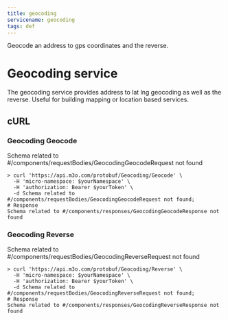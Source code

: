 ```yaml
---
title: geocoding
servicename: geocoding
tags: def
---
```

Geocode an address to gps coordinates and the reverse.

# Geocoding service

The geocoding service provides address to lat lng geocoding as well as the reverse. Useful for building mapping or location 
based services.

## cURL


### Geocoding Geocode
<!-- We use the request body description here as endpoint descriptions are not
being lifted correctly from the proto by the openapi spec generator -->
Schema related to #/components/requestBodies/GeocodingGeocodeRequest not found
```shell
> curl 'https://api.m3o.com/protobuf/Geocoding/Geocode' \
  -H 'micro-namespace: $yourNamespace' \
  -H 'authorization: Bearer $yourToken' \
  -d Schema related to #/components/requestBodies/GeocodingGeocodeRequest not found;
# Response
Schema related to #/components/responses/GeocodingGeocodeResponse not found
```


### Geocoding Reverse
<!-- We use the request body description here as endpoint descriptions are not
being lifted correctly from the proto by the openapi spec generator -->
Schema related to #/components/requestBodies/GeocodingReverseRequest not found
```shell
> curl 'https://api.m3o.com/protobuf/Geocoding/Reverse' \
  -H 'micro-namespace: $yourNamespace' \
  -H 'authorization: Bearer $yourToken' \
  -d Schema related to #/components/requestBodies/GeocodingReverseRequest not found;
# Response
Schema related to #/components/responses/GeocodingReverseResponse not found
```


